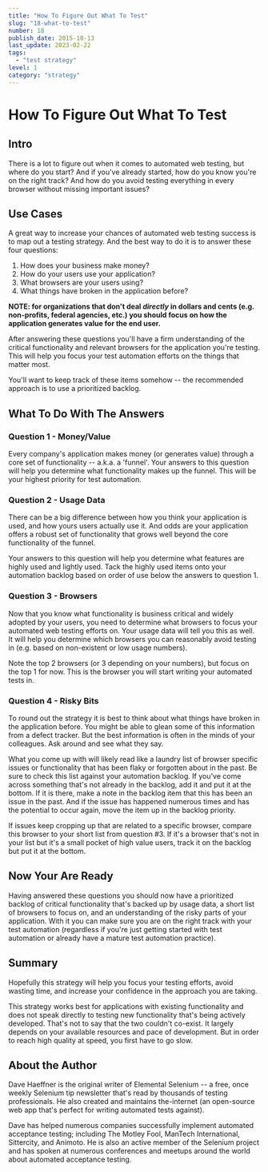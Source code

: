 ```yaml
---
title: "How To Figure Out What To Test"
slug: "18-what-to-test"
number: 18
publish_date: 2015-10-13
last_update: 2023-02-22
tags: 
  - "test strategy"
level: 1
category: "strategy"
---
```


# How To Figure Out What To Test

## Intro

There is a lot to figure out when it comes to automated web testing, but where do you start? And if you've already started, how do you know you're on the right track? And how do you avoid testing everything in every browser without missing important issues?

## Use Cases

A great way to increase your chances of automated web testing success is to map out a testing strategy. And the best way to do it is to answer these four questions:

1. How does your business make money?  
2. How do your users use your application?  
3. What browsers are your users using?  
4. What things have broken in the application before?  

__NOTE: for organizations that don't deal *directly* in dollars and cents (e.g. non-profits, federal agencies, etc.) you should focus on how the application generates value for the end user.__

After answering these questions you'll have a firm understanding of the critical functionality and relevant browsers for the application you're testing. This will help you focus your test automation efforts on the things that matter most. 

You'll want to keep track of these items somehow -- the recommended approach is to use a prioritized backlog.

## What To Do With The Answers

### Question 1 - Money/Value

Every company's application makes money (or generates value) through a core set of functionality -- a.k.a. a 'funnel'. Your answers to this question will help you determine what functionality makes up the funnel. This will be your highest priority for test automation.

### Question 2 - Usage Data

There can be a big difference between how you think your application is used, and how yours users actually use it. And odds are your application offers a robust set of functionality that grows well beyond the core functionality of the funnel.

Your answers to this question will help you determine what features are highly used and lightly used. Tack the highly used items onto your automation backlog based on order of use below the answers to question 1.

### Question 3 - Browsers

Now that you know what functionality is business critical and widely adopted by your users, you need to determine what browsers to focus your automated web testing efforts on. Your usage data will tell you this as well. It will help you determine which browsers you can reasonably avoid testing in (e.g. based on non-existent or low usage numbers). 

Note the top 2 browsers (or 3 depending on your numbers), but focus on the top 1 for now. This is the browser you will start writing your automated tests in.

### Question 4 - Risky Bits

To round out the strategy it is best to think about what things have broken in the application before. You might be able to glean some of this information from a defect tracker. But the best information is often in the minds of your colleagues. Ask around and see what they say.

What you come up with will likely read like a laundry list of browser specific issues or functionality that has been flaky or forgotten about in the past. Be sure to check this list against your automation backlog. If you've come across something that's not already in the backlog, add it and put it at the bottom. If it is there, make a note in the backlog item that this has been an issue in the past. And if the issue has happened numerous times and has the potential to occur again, move the item up in the backlog priority.

If issues keep cropping up that are related to a specific browser, compare this browser to your short list from question #3. If it's a browser that's not in your list but it's a small pocket of high value users, track it on the backlog but put it at the bottom.

## Now Your Are Ready

Having answered these questions you should now have a prioritized backlog of critical functionality that's backed up by usage data, a short list of browsers to focus on, and an understanding of the risky parts of your application. With it you can make sure you are on the right track with your test automation (regardless if you're just getting started with test automation or already have a mature test automation practice).

## Summary

Hopefully this strategy will help you focus your testing efforts, avoid wasting time, and increase your confidence in the approach you are taking.

This strategy works best for applications with existing functionality and does not speak directly to testing new functionality that's being actively developed. That's not to say that the two couldn't co-exist. It largely depends on your available resources and pace of development. But in order to reach high quality at speed, you first have to go slow.

## About the Author

Dave Haeffner is the original writer of Elemental Selenium -- a free, once weekly Selenium tip newsletter that's read by thousands of testing professionals. He also created and maintains the-internet (an open-source web app that's perfect for writing automated tests against).

Dave has helped numerous companies successfully implement automated acceptance testing; including The Motley Fool, ManTech International, Sittercity, and Animoto. He is also an active member of the Selenium project and has spoken at numerous conferences and meetups around the world about automated acceptance testing.
